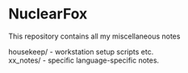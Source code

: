 # NuclearFox

This repository contains all my miscellaneous notes

housekeep/    - workstation setup scripts etc.  
xx_notes/     - specific language-specific notes.  


